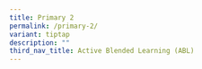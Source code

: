 ```yaml
---
title: Primary 2
permalink: /primary-2/
variant: tiptap
description: ""
third_nav_title: Active Blended Learning (ABL)
---
```

